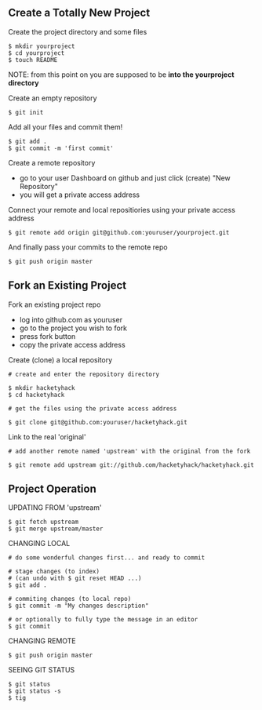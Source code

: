 Create a Totally New Project
----------------------------

Create the project directory and some files

	$ mkdir yourproject
	$ cd yourproject
	$ touch README

NOTE: from this point on you are supposed to be **into the yourproject directory**

Create an empty repository

	$ git init

Add all your files and commit them!

	$ git add .
	$ git commit -m 'first commit'

Create a remote repository 

- go to your user Dashboard on github and just click (create) "New Repository"
- you will get a private access address

Connect your remote and local repositiories using your private access address

	$ git remote add origin git@github.com:youruser/yourproject.git

And finally pass your commits to the remote repo

	$ git push origin master

Fork an Existing Project
------------------------

Fork an existing project repo

- log into github.com as youruser
- go to the project you wish to fork
- press fork button 
- copy the private access address

Create (clone) a local repository

	# create and enter the repository directory

	$ mkdir hacketyhack
	$ cd hacketyhack
	
	# get the files using the private access address

	$ git clone git@github.com:youruser/hacketyhack.git

Link to the real 'original'

	# add another remote named 'upstream' with the original from the fork

	$ git remote add upstream git://github.com/hacketyhack/hacketyhack.git

Project Operation
-----------------

UPDATING FROM 'upstream'

	$ git fetch upstream
	$ git merge upstream/master

CHANGING LOCAL

	# do some wonderful changes first... and ready to commit

	# stage changes (to index)
	# (can undo with $ git reset HEAD ...)
	$ git add .

	# commiting changes (to local repo)
	$ git commit -m "My changes description"

	# or optionally to fully type the message in an editor
	$ git commit

CHANGING REMOTE

	$ git push origin master

SEEING GIT STATUS

	$ git status
	$ git status -s
	$ tig

